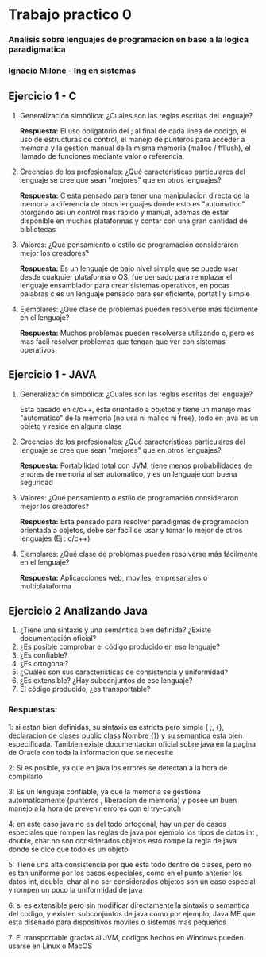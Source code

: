 # Trabajo practico 0 
### Analisis sobre lenguajes de programacion en base a la logica paradigmatica 
### Ignacio Milone - Ing en sistemas



  ## Ejercicio 1 - C
  1. Generalización simbólica: ¿Cuáles son las reglas escritas del lenguaje? 
  
      **Respuesta:** El uso obligatorio del ; al final de cada linea de codigo, el uso de estructuras de control, el manejo de punteros para acceder a memoria y la gestion manual de la misma memoria (malloc / ffllush), el                         llamado de funciones mediante valor o referencia.
                    
  2. Creencias de los profesionales: ¿Qué características particulares del lenguaje se
  cree que sean "mejores" que en otros lenguajes?
  
      **Respuesta:** C esta pensado para tener una manipulacion directa de la memoria a diferencia de otros lenguajes donde esto es "automatico" otorgando asi un control mas rapido y manual, ademas de estar disponible en                          muchas plataformas y contar con una gran cantidad de bibliotecas
  
  3. Valores: ¿Qué pensamiento o estilo de programación consideraron mejor los creadores?
  
      **Respuesta:** Es un lenguaje de bajo nivel simple que se puede usar desde cualquier plataforma o OS, fue pensado para remplazar el lenguaje ensamblador para crear sistemas operativos, en pocas palabras c es un                               lenguaje pensado para ser eficiente, portatil y simple 
  
  4. Ejemplares: ¿Qué clase de problemas pueden resolverse más fácilmente en el lenguaje?
  
      **Respuesta:** Muchos problemas pueden resolverse utilizando c, pero es mas facil resolver problemas que tengan que ver con sistemas operativos

  ## Ejercicio 1 - JAVA
  1. Generalización simbólica: ¿Cuáles son las reglas escritas del lenguaje? 
  
        Esta basado en c/c++, esta orientado a objetos y tiene un manejo mas "automatico" de la memoria (no usa ni malloc ni free), todo en java es un objeto y reside en alguna clase 
                    
   2. Creencias de los profesionales: ¿Qué características particulares del lenguaje se
      cree que sean "mejores" que en otros lenguajes?
  
       **Respuesta:** Portabilidad total con JVM, tiene menos probabilidades de errores de memoria al ser automatico, y es un lenguaje con buena seguridad 
  
   3. Valores: ¿Qué pensamiento o estilo de programación consideraron mejor los creadores?
  
       **Respuesta:** Esta pensado para resolver paradigmas de programacion orientada a objetos, debe ser facil de usar y tomar lo mejor de otros lenguajes (Ej : c/c++)
  
   4. Ejemplares: ¿Qué clase de problemas pueden resolverse más fácilmente en el lenguaje?
      
      **Respuesta:** Aplicacciones web, moviles, empresariales o multiplataforma
##
## Ejercicio 2 Analizando Java

1. ¿Tiene una sintaxis y una semántica bien definida? ¿Existe documentación oficial?
2. ¿Es posible comprobar el código producido en ese lenguaje?
3. ¿Es confiable?
4. ¿Es ortogonal?
5. ¿Cuáles son sus características de consistencia y uniformidad?
6. ¿Es extensible? ¿Hay subconjuntos de ese lenguaje?
7. El código producido, ¿es transportable?

### Respuestas: 

 1: si estan bien definidas, su sintaxis es estricta pero simple ( ;, {}, declaracion de clases public class Nombre {}) y su semantica esta bien especificada. Tambien existe documentacion oficial sobre java en la pagina de     Oracle con toda la informacion que se necesite
 
 2: Si es posible, ya que en java los errores se detectan a la hora de compilarlo

 3: Es un lenguaje confiable, ya que la memoria se gestiona automaticamente (punteros , liberacion de memoria) y posee un buen manejo a la hora de prevenir errores con el try-catch

 4: en este caso java no es del todo ortogonal, hay un par de casos especiales que rompen las reglas de java por ejemplo los tipos de datos int , double, char no son considerados objetos esto rompe la regla de java donde       se dice que todo es un objeto
 
 5: Tiene una alta consistencia por que esta todo dentro de clases, pero no es tan uniforme por los casos especiales, como en el punto anterior los datos int, double, char al no ser considerados objetos son un caso             especial y rompen un poco la uniformidad de java

 6: si es extensible pero sin modificar directamente la sintaxis o semantica del codigo, y existen subconjuntos de java como por ejemplo, Java ME que esta diseñado para dispositivos moviles o sistemas mas pequeños

 7: El transportable gracias al JVM, codigos hechos en Windows pueden usarse en Linux o MacOS





      


